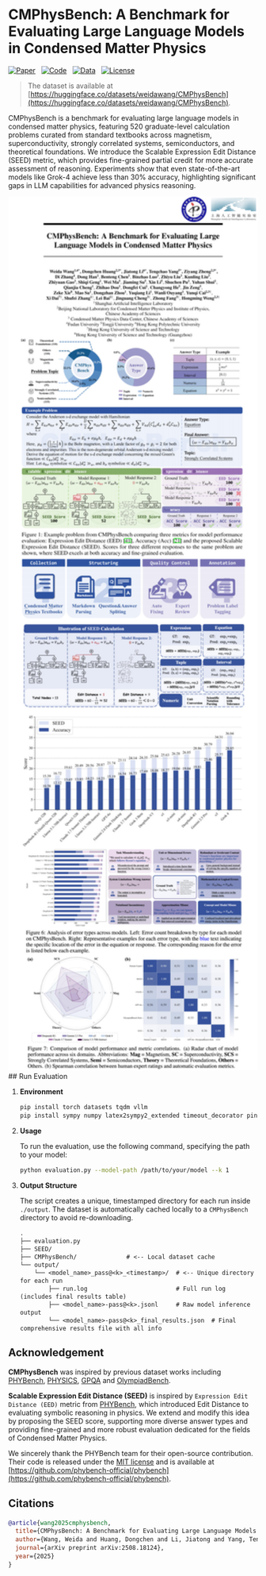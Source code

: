 # CMPhysBench: A Benchmark for Evaluating Large Language Models in Condensed Matter Physics

[![Paper](https://img.shields.io/badge/Paper-B31B1B?logo=arxiv)](https://arxiv.org/abs/2508.18124)&nbsp;&nbsp;&nbsp;[![Code](https://img.shields.io/badge/Code-8A2BE2?logo=github)](https://github.com/CMPhysBench/CMPhysBench)&nbsp;&nbsp;&nbsp;[![Data](https://img.shields.io/badge/Data-00D70F?logo=huggingface)](https://huggingface.co/datasets/weidawang/CMPhysBench)&nbsp;&nbsp;&nbsp;[![License](https://img.shields.io/badge/License-Apache_2.0-blue.svg)](https://github.com/CMPhysBench/CMPhysBench/blob/main/LICENSE)


> The dataset is available at [https://huggingface.co/datasets/weidawang/CMPhysBench](https://huggingface.co/datasets/weidawang/CMPhysBench).

CMPhysBench is a benchmark for evaluating large language models in condensed matter physics, featuring 520 graduate-level calculation problems curated from standard textbooks across magnetism, superconductivity, strongly correlated systems, semiconductors, and theoretical foundations. We introduce the Scalable Expression Edit Distance (SEED) metric, which provides fine-grained partial credit for more accurate assessment of reasoning. Experiments show that even state-of-the-art models like Grok-4 achieve less than 30% accuracy, highlighting significant gaps in LLM capabilities for advanced physics reasoning.

<div align="center">
  <img src="imgs/CMPhysBench.png" width="1000"/>
</div>
## Run Evaluation

1. **Environment**

   ```bash
   pip install torch datasets tqdm vllm
   pip install sympy numpy latex2sympy2_extended timeout_decorator pint
   ```

2. **Usage**

   To run the evaluation, use the following command, specifying the path to your model:

   ```bash
   python evaluation.py --model-path /path/to/your/model --k 1
   ```

3. **Output Structure**

   The script creates a unique, timestamped directory for each run inside ``./output``. The dataset is automatically cached locally to a ``CMPhysBench`` directory to avoid re-downloading.

   ```text
   .
   ├── evaluation.py
   ├── SEED/
   ├── CMPhysBench/              # <-- Local dataset cache
   └── output/
       └── <model_name>_pass@<k>_<timestamp>/  # <-- Unique directory for each run
           ├── run.log                         # Full run log (includes final results table)
           ├── <model_name>-pass@<k>.jsonl     # Raw model inference output
           └── <model_name>-pass@<k>_final_results.json  # Final comprehensive results file with all info
   ```

## Acknowledgement

**CMPhysBench** was inspired by previous dataset works including [PHYBench](https://www.phybench.cn/), [PHYSICS](https://arxiv.org/pdf/2506.00022), [GPQA](https://github.com/idavidrein/gpqa) and  [OlympiadBench](https://github.com/OpenBMB/OlympiadBench).

**Scalable Expression Edit Distance (SEED)** is inspired by `Expression Edit Distance (EED)` metric from [PHYBench](https://www.phybench.cn/), which introduced Edit Distance to evaluating symbolic reasoning in physics. We extend and modify this idea by proposing the SEED score, supporting more diverse answer types and providing fine-grained and more robust evaluation dedicated for the fields of Condensed Matter Physics.

We sincerely thank the PHYBench team for their open-source contribution. Their code is released under the [MIT license](https://github.com/phybench-official/phybench?tab=MIT-1-ov-file#readme) and is available at [https://github.com/phybench-official/phybench](https://github.com/phybench-official/phybench).

## Citations

```bibtex
@article{wang2025cmphysbench,
  title={CMPhysBench: A Benchmark for Evaluating Large Language Models in Condensed Matter Physics},
  author={Wang, Weida and Huang, Dongchen and Li, Jiatong and Yang, Tengchao and Zheng, Ziyang and Zhang, Di and Han, Dong and Chen, Benteng and Luo, Binzhao and Liu, Zhiyu and others},
  journal={arXiv preprint arXiv:2508.18124},
  year={2025}
}
```
